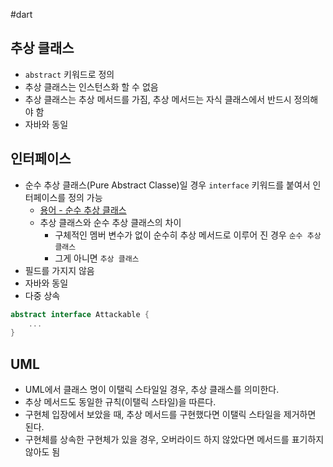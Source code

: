 #dart 

## 추상 클래스
- `abstract` 키워드로 정의
- 추상 클래스는 인스턴스화 할 수 없음
- 추상 클래스는 추상 메서드를 가짐, 추상 메서드는 자식 클래스에서 반드시 정의해야 함
- 자바와 동일

## 인터페이스
- 순수 추상 클래스(Pure Abstract Classe)일 경우 `interface` 키워드를 붙여서 인터페이스를 정의 가능
	- [용어 - 순수 추상 클래스](https://en.wikibooks.org/wiki/C%2B%2B_Programming/Classes/Abstract_Classes/Pure_Abstract_Classes)
	- 추상 클래스와 순수 추상 클래스의 차이
		- 구체적인 멤버 변수가 없이 순수히 추상 메서드로 이루어 진 경우 `순수 추상 클래스`
		- 그게 아니면 `추상 클래스`
- 필드를 가지지 않음
- 자바와 동일
- 다중 상속

```dart
abstract interface Attackable {
	...
}
```


## UML
- UML에서 클래스 명이 이탤릭 스타일일 경우, 추상 클래스를 의미한다.
- 추상 메서드도 동일한 규칙(이탤릭 스타일)을 따른다.
- 구현체 입장에서 보았을 때, 추상 메서드를 구현했다면 이탤릭 스타일을 제거하면 된다.
- 구현체를 상속한 구현체가 있을 경우, 오버라이드 하지 않았다면 메서드를 표기하지 않아도 됨